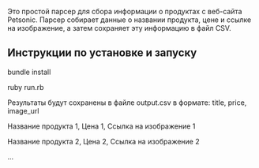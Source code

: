 Это простой парсер для сбора информации о продуктах с веб-сайта Petsonic. Парсер собирает данные о названии продукта, цене и ссылке на изображение, а затем сохраняет эту информацию в файл CSV.

## Инструкции по установке и запуску
bundle install

ruby run.rb

Результаты будут сохранены в файле output.csv в формате:
title, price, image_url

Название продукта 1, Цена 1, Ссылка на изображение 1

Название продукта 2, Цена 2, Ссылка на изображение 2

...
